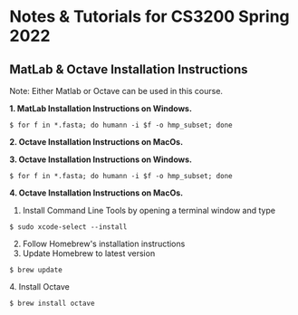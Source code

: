 # Notes & Tutorials for CS3200 Spring 2022


## MatLab & Octave Installation Instructions
Note: Either Matlab or Octave can be used in this course.

**1. MatLab Installation Instructions on Windows.**

<div class="language-markdown highlighter-rouge"><div class="highlight"><pre class="highlight"><code><span class="gh">$ for f in *.fasta; do humann -i $f -o hmp_subset; done</span>
</code></pre></div></div>

**2. Octave Installation Instructions on MacOs.**

**3. Octave Installation Instructions on Windows.**

<div class="language-markdown highlighter-rouge"><div class="highlight"><pre class="highlight"><code><span class="gh">$ for f in *.fasta; do humann -i $f -o hmp_subset; done</span>
</code></pre></div></div>

**4. Octave Installation Instructions on MacOs.**

1. Install Command Line Tools by opening a terminal window and type
<div class="language-markdown highlighter-rouge"><div class="highlight"><pre class="highlight"><code><span class="gh">$ sudo xcode-select --install</span>
</code></pre></div></div>

2. Follow Homebrew's installation instructions
3. Update Homebrew to latest version
<div class="language-markdown highlighter-rouge"><div class="highlight"><pre class="highlight"><code><span class="gh">$ brew update</span>
</code></pre></div></div>
4. Install Octave 
<div class="language-markdown highlighter-rouge"><div class="highlight"><pre class="highlight"><code><span class="gh">$ brew install octave</span>
</code></pre></div></div>

